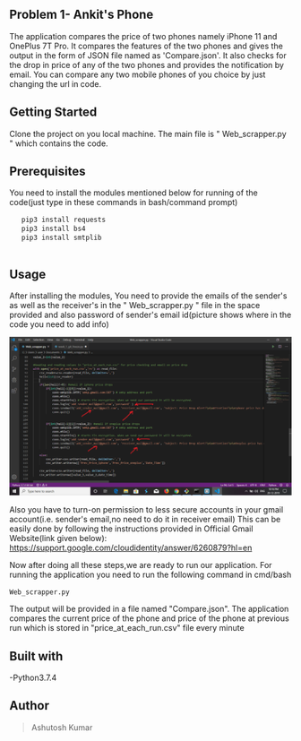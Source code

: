 ## Problem 1- Ankit's Phone

The application compares the price of two phones namely iPhone 11 and OnePlus 7T Pro. It compares the features of the two phones and gives the output in the form of JSON file named as 'Compare.json'. It also checks for the drop in price of any of the two phones and provides the notification by email. You can compare any two mobile phones of you choice by just changing the url in code.

## Getting Started

Clone the project on you local machine. The main file is " Web_scrapper.py " which contains the code. 

## Prerequisites

You need to install the modules mentioned below for running of the code(just type in these commands in bash/command prompt)

```
   pip3 install requests
   pip3 install bs4
   pip3 install smtplib
   
```
## Usage 

After installing the modules, 
You need to provide the emails of the sender's as well as the receiver's in the " Web_scrapper.py " file in the space provided and also password of sender's email id(picture shows where in the code you need to add info)

<img src="Web_Scrapper_snap.png">

Also you have to turn-on permission to less secure accounts in your gmail account(i.e. sender's email,no need to do it in receiver email)
This can be easily done by following the instructions provided in Official Gmail Website(link given below):
https://support.google.com/cloudidentity/answer/6260879?hl=en

Now after doing all these steps,we are ready to run our application.
For running the application you need to run the following command in cmd/bash
```
Web_scrapper.py

```
The output will be provided in a file named "Compare.json".
The application compares the current price of the phone and price of the phone at previous run which is stored in "price_at_each_run.csv" file every minute  

## Built with
-Python3.7.4

## Author
> Ashutosh Kumar
